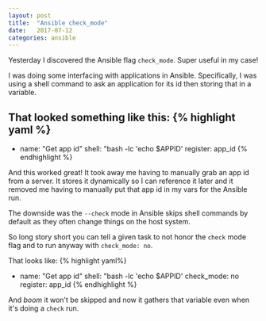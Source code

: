 ```yaml
---
layout: post
title:  "Ansible check_mode"
date:   2017-07-12
categories: ansible
---
```

Yesterday I discovered the Ansible flag `check_mode`. Super useful in my case!

I was doing some interfacing with applications in Ansible. Specifically, I was using a shell command to ask an application for its id then storing that in a variable.

That looked something like this:
{% highlight yaml %}
---
- name: "Get app id"
  shell: "bash -lc 'echo $APPID'
  register: app_id
{% endhighlight %}

And this worked great! It took away me having to manually grab an app id from a server. It stores it dynamically so I can reference it later and it removed me having to manually put that app id in my vars for the Ansible run.

The downside was the `--check` mode in Ansible skips shell commands by default as they often change things on the host system.

So long story short you can tell a given task to not honor the `check` mode flag and to run anyway with `check_mode: no`.

That looks like:
{% highlight yaml%}
- name: "Get app id"
  shell: "bash -lc 'echo $APPID'
  check_mode: no
  register: app_id
{% endhighlight %}

And _boom_ it won't be skipped and now it gathers that variable even when it's doing a `check` run.
